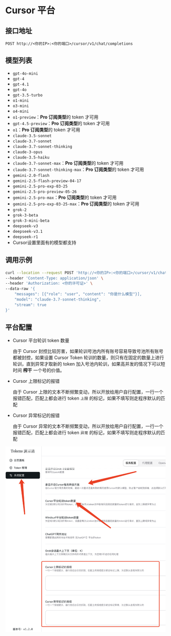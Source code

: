 # Cursor 平台

## 接口地址

```curl
POST http://<你的IP>:<你的端口>/cursor/v1/chat/completions
```

## 模型列表

- `gpt-4o-mini`
- `gpt-4`
- `gpt-4.1`
- `gpt-4o`
- `gpt-3.5-turbo`
- `o1-mini`
- `o3-mini`
- `o4-mini`
- `o1-preview`：**Pro 订阅类型**的 token 才可用
- `gpt-4.5-preview`：**Pro 订阅类型**的 token 才可用
- `o1`：**Pro 订阅类型**的 token 才可用
- `claude-3.5-sonnet`
- `claude-3.7-sonnet`
- `claude-3.7-sonnet-thinking`
- `claude-3-opus`
- `claude-3.5-haiku`
- `claude-3.7-sonnet-max`：**Pro 订阅类型**的 token 才可用
- `claude-3.7-sonnet-thinking-max`：**Pro 订阅类型**的 token 才可用
- `gemini-2.0-flash`
- `gemini-2.5-flash-preview-04-17`
- `gemini-2.5-pro-exp-03-25`
- `gemini-2.5-pro-preview-05-26`
- `gemini-2.5-pro-max`：**Pro 订阅类型**的 token 才可用
- `gemini-2.5-pro-exp-03-25-max`：**Pro 订阅类型**的 token 才可用
- `grok-2`
- `grok-3-beta`
- `grok-3-mini-beta`
- `deepseek-v3`
- `deepseek-v3.1`
- `deepseek-r1`
- Cursor设置里面有的模型都支持

## 调用示例

```bash
curl --location --request POST 'http://<你的IP>:<你的端口>/cursor/v1/chat/completions' \
--header 'Content-Type: application/json' \
--header 'Authorization: <你的许可证>' \
--data-raw '{
    "messages": [{"role": "user", "content": "你是什么模型"}],
    "model": "claude-3.7-sonnet-thinking",
    "stream": true
}'
```

## 平台配置

- Cursor 平台轮训 token 数量

  由于 Cursor 封控比较厉害，如果轮训号池内所有账号容易导致号池所有账号都被封控，如果设置 Cursor Token 轮训的数量，则只有在固定的数量上进行轮训，直到异常才取新的 token 加入号池内轮训，如果高并发的情况下可以短时间 **榨干** 一个号的价值。

- Cursor 上限标记的报错

  由于 Cursor 上限的文本不断频繁变动，所以开放给用户自行配置，一行一个报错匹配，匹配上都会进行 token `上限` 的标记，如果不填写则走程序默认的匹配

- Cursor 异常标记的报错

  由于 Cursor 异常的文本不断频繁变动，所以开放给用户自行配置，一行一个报错匹配，匹配上都会进行 token `异常` 的标记，如果不填写则走程序默认的匹配

![3731744443802_.pic.jpg](/3731744443802_.pic.jpg)
